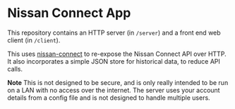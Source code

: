# Nissan Connect App

This repository contains an HTTP server (in `/server`) and a front end web client (in `/client`).

This uses [nissan-connect](https://github.com/beejjacobs/nissan-connect) to re-expose the Nissan Connect API over HTTP.
It also incorporates a simple JSON store for historical data, to reduce API calls.

**Note** This is not designed to be secure, and is only really intended to be run on a LAN with no access over the internet.
The server uses your account details from a config file and is not designed to handle multiple users.   
